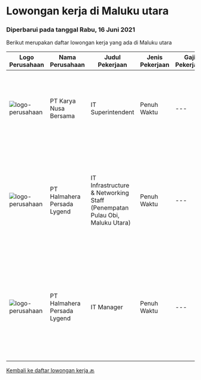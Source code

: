 
  # Lowongan kerja di Maluku utara

  ### Diperbarui pada tanggal Rabu, 16 Juni 2021

  Berikut merupakan daftar lowongan kerja yang ada di Maluku utara

  |Logo Perusahaan | Nama Perusahaan | Judul Pekerjaan | Jenis Pekerjaan | Gaji Pekerjaan | Lokasi | Deskripsi | Tanggal diunggah | Pranala |
  | -------------- | --------------- | --------------- | --------- | --------- | -------------- | ------- | ----------- | ----------- |
  |![logo-perusahaan](https://us.123rf.com/450wm/pavelstasevich/pavelstasevich1811/pavelstasevich181101027/112815900-stock-vector-no-image-available-icon-flat-vector.jpg?ver=6)|PT Karya Nusa Bersama|IT Superintendent|Penuh Waktu|---|Maluku Utara|Responsibilities &amp; Duties:IT Networking &amp; Infrastructure Provide first level support &amp; solutions to business units on desktop setup,...|Kamis, 10 Juni 2021|https://www.jobstreet.co.id/id/job/it-superintendent-3553457?token=0~770d7460-6916-46ac-a7e3-d705be302013&sectionRank=1&jobId=jobstreet-id-job-3553457|
|![logo-perusahaan](https://us.123rf.com/450wm/pavelstasevich/pavelstasevich1811/pavelstasevich181101027/112815900-stock-vector-no-image-available-icon-flat-vector.jpg?ver=6)|PT Halmahera Persada Lygend|IT Infrastructure & Networking Staff (Penempatan Pulau Obi, Maluku Utara)|Penuh Waktu|---|Maluku Utara|Job Description : Provide technical support to the development of the infrastructure systems and services Define, order, and monitor installation and...|Minggu, 06 Juni 2021|https://www.jobstreet.co.id/id/job/it-infrastructure-networking-staff-penempatan-pulau-obi-maluku-utara-3541071?token=0~770d7460-6916-46ac-a7e3-d705be302013&sectionRank=2&jobId=jobstreet-id-job-3541071|
|![logo-perusahaan](https://us.123rf.com/450wm/pavelstasevich/pavelstasevich1811/pavelstasevich181101027/112815900-stock-vector-no-image-available-icon-flat-vector.jpg?ver=6)|PT Halmahera Persada Lygend|IT Manager|Penuh Waktu|---|Halmahera|Memimpin Team IT di Site dan berkoordinasi dengan IT Pusat Mensukseskan semua program kerja yang ada, sesuai dengan blueprint dari Pusat Memastikan...|Selasa, 25 Mei 2021|https://www.jobstreet.co.id/id/job/it-manager-3537883?token=0~770d7460-6916-46ac-a7e3-d705be302013&sectionRank=3&jobId=jobstreet-id-job-3537883|


  [Kembali ke daftar lowongan kerja 🔙](../README.md#daftar-lowongan-kerja)
  